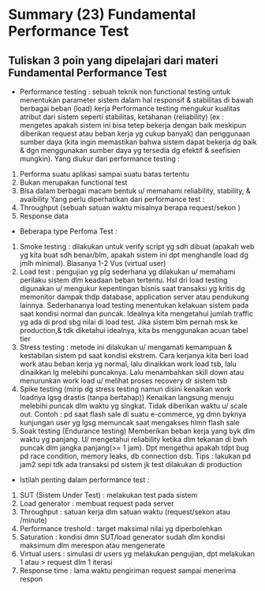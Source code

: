 # Summary (23) Fundamental Performance Test
## Tuliskan 3 poin yang dipelajari dari materi Fundamental Performance Test

- Performance testing : sebuah teknik non functional testing untuk menentukan parameter sistem dalam hal responsif & stabilitas di bawah berbagai beban (load) kerja
Performance testing mengukur kualitas atribut dari sistem seperti stabilitas, ketahanan (reliability) (ex : mengetes apakah sistem ini bisa tetep bekerja dengan baik meskipun diberikan request atau beban kerja yg cukup banyak) dan penggunaan sumber daya (kita ingin memastikan bahwa sistem dapat bekerja dg baik & dgn menggunakan sumber daya yg tersedia dg efektif & seefisien mungkin). Yang diukur dari performance testing :
1.	Performa suatu aplikasi sampai suatu batas tertentu
2.	Bukan merupakan functional test
3.	Bisa dalam berbagai macam bentuk u/ memahami reliability, stability, & avaibility
Yang perlu diperhatikan dari performance test :
1.	Throughput (sebuah satuan waktu misalnya berapa request/sekon )
2.	Response data

- Beberapa type Perfoma Test : 
1.	Smoke testing	: dilakukan untuk verify script yg sdh dibuat (apakah web yg kita buat sdh benar/blm, apakah sistem ini dpt menghandle load dg jmlh minimal). Biasanya 1-2 Vus (virtual user)
2.	Load test : pengujian yg plg sederhana yg dilakukan u/ memahami perilaku sistem dlm keadaan beban tertentu. Hsl dri load testing digunakan u/ mengukur kepentingan bisnis saat transaksi yg kritis dg memonitor dampak thdp database, application server atau pendukung lainnya. Sederhananya load testing menentukan kelakuan sistem pada saat kondisi normal dan puncak. Idealnya kita mengetahui jumlah traffic yg ada di prod sbg nilai di load test.
Jika sistem blm pernah msk ke production,& tdk diketahui idealnya, kita bs menggunakan acuan tabel tier
3.	Stress testing : metode ini dilakukan u/ mengamati kemampuan & kestabilan sistem pd saat kondisi ekstrem. Cara kerjanya kita beri load work atau beban kerja yg normal, lalu dinaikkan work load tsb, lalu dinaikkan lg melebihi puncaknya. Lalu menambahkan skill down atau menurunkan work load u/ melihat proses recovery dr sistem tsb
4.	Spike testing (mirip dg stress testing namun disini kenaikan work loadnya lgsg drastis (tanpa bertahap))
Kenaikan langsung menuju melebihi puncak dlm waktu yg singkat. Tidak diberikan waktu u/ scale out.
Contoh : pd saat flash sale di suatu e-commerce, yg dmn byknya kunjungan user yg lgsg memuncak saat mengakses hlmn flash sale
5.	Soak testing (Endurance testing)
Memberikan beban kerja yang byk dlm waktu yg panjang. U/ mengetahui reliability ketika dlm tekanan di bwh puncak dlm jangka panjang(>= 1 jam). Dpt mengethui apakah tdpt bug pd race condition, memory leaks, db connection dsb. Tips : lakukan pd jam2 sepi tdk ada transaksi pd sistem jk test dilakukan di production

- Istilah penting dalam performance test : 
1. SUT (Sistem Under Test)  : melakukan test pada sistem
2. Load generator           : membuat request pada server
3. Throughput               : satuan kerja dlm satuan waktu (request/sekon atau /minute)
4. Performance treshold     : target maksimal nilai yg diperbolehkan
5. Saturation               : kondisi dmn SUT/load generator sudah dlm kondisi maksimum dlm merespon atau mengenerate
6. Virtual users            : simulasi dr users yg melakukan pengujian, dpt melakukan 1 atau > request dlm 1 iterasi
7. Response time            : lama waktu pengiriman request sampai menerima respon

